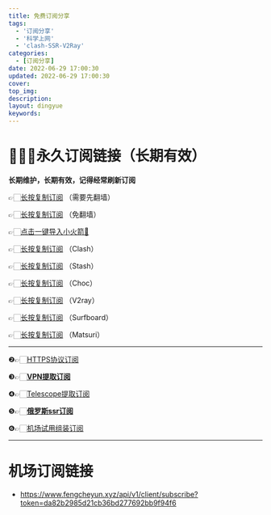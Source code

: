 ```yaml
---
title: 免费订阅分享
tags:
  - '订阅分享'
  - '科学上网'
  - 'clash-SSR-V2Ray'
categories:
  - [订阅分享]
date: 2022-06-29 17:00:30
updated: 2022-06-29 17:00:30
cover:
top_img:
description:
layout: dingyue
keywords:
---
```




# 🎉🎉🎉永久订阅链接（长期有效）

**长期维护，长期有效，记得经常刷新订阅**

👉🏻[长按复制订阅](https://raw.githubusercontent.com/Jsnzkpg/Jsnzkpg/Jsnzkpg/Jsnzkpg) （需要先翻墙）

👉🏻[长按复制订阅](https://pastebin.com/raw/GxR5pELe) （免翻墙）

👉🏻[点击一键导入小火箭🚀](https://suo.yt/KNhIueu)

👉🏻[长按复制订阅](https://api.v1.mk/sub?target=clash&url=https%3A%2F%2Fpastebin.com%2Fraw%2FGxR5pELe&insert=false&config=https%3A%2F%2Fraw.githubusercontent.com%2Flhl77%2Fsub-ini%2Fmain%2Ftsutsu-mini-gfw.ini&emoji=true&list=false&udp=false&tfo=false&expand=true&scv=false&fdn=false&new_name=true) （Clash）

👉🏻[长按复制订阅](https://api.v1.mk/sub?target=clash&url=https%3A%2F%2Fpastebin.com%2Fraw%2FGxR5pELe&insert=false&config=https%3A%2F%2Fraw.githubusercontent.com%2Flhl77%2Fsub-ini%2Fmain%2Ftsutsu-mini-gfw.ini&emoji=true&list=false&udp=false&tfo=false&expand=true&scv=false&fdn=false&new_name=true) （Stash）

👉🏻[长按复制订阅](https://api.v1.mk/sub?target=clash&url=https%3A%2F%2Fpastebin.com%2Fraw%2FGxR5pELe&insert=false&config=https%3A%2F%2Fraw.githubusercontent.com%2Flhl77%2Fsub-ini%2Fmain%2Ftsutsu-mini-gfw.ini&emoji=true&list=false&udp=false&tfo=false&expand=true&scv=false&fdn=false&new_name=true) （Choc）

👉🏻[长按复制订阅](https://api.v1.mk/sub?target=mixed&url=https%3A%2F%2Fpastebin.com%2Fraw%2FGxR5pELe&insert=false&config=https%3A%2F%2Fraw.githubusercontent.com%2Flhl77%2Fsub-ini%2Fmain%2Ftsutsu-mini-gfw.ini&emoji=true&list=false&udp=false&tfo=false&expand=true&scv=false&fdn=false) （V2ray）

👉🏻[长按复制订阅](https://api.v1.mk/sub?target=surfboard&url=https%3A%2F%2Fpastebin.com%2Fraw%2FGxR5pELe&insert=false&config=https%3A%2F%2Fraw.githubusercontent.com%2Flhl77%2Fsub-ini%2Fmain%2Ftsutsu-mini-gfw.ini&emoji=true&list=false&udp=false&tfo=false&expand=true&scv=false&fdn=false) （Surfboard）

👉🏻[长按复制订阅](https://pastebin.com/raw/GxR5pELe) （Matsuri）

------------------------------------

❷👉🏻[HTTPS协议订阅](https://yamcode.com/raw/fgkhzshpk0)

❸👉🏻[**VPN提取订阅**](https://yamcode.com/raw/dje2dvwcvp)

❹👉🏻[Telescope提取订阅](https://yamcode.com/raw/tddz7wh1kg)

❺👉🏻[**俄罗斯ssr订阅**](https://yamcode.com/raw/zgcxaw3dto)

❻👉🏻[机场试用组装订阅](https://yamcode.com/raw/xbhdsufoqh)

--------------------------

# 机场订阅链接

- https://www.fengcheyun.xyz/api/v1/client/subscribe?token=da82b2985d21cb36bd277692bb9f94f6
